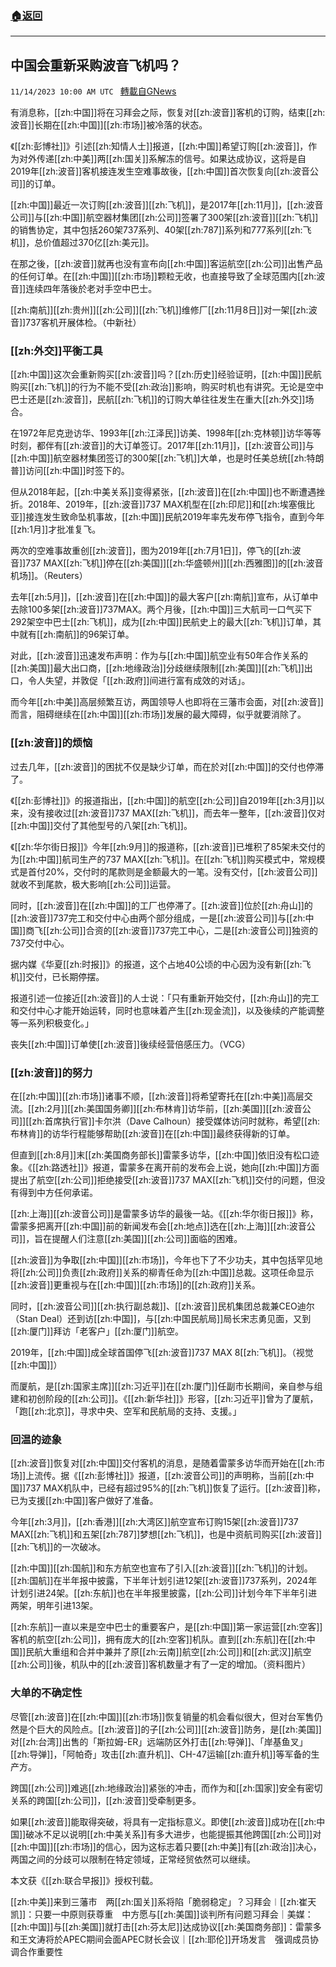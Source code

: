 ###  [:house:返回](README.md)
---


## 中国会重新采购波音飞机吗？
`11/14/2023 10:00 AM UTC ` [轉載自GNews](https://gnews.org/articles/1975659)

有消息称，[[zh:中国]]将在习拜会之际，恢复对[[zh:波音]]客机的订购，结束[[zh:波音]]长期在[[zh:中国]][[zh:市场]]被冷落的状态。

《[[zh:彭博社]]》引述[[zh:知情人士]]报道，[[zh:中国]]希望订购[[zh:波音]]，作为对外传递[[zh:中美]]两[[zh:国关]]系解冻的信号。如果达成协议，这将是自2019年[[zh:波音]]客机接连发生空难事故後，[[zh:中国]]首次恢复向[[zh:波音公司]]的订单。

[[zh:中国]]最近一次订购[[zh:波音]][[zh:飞机]]，是2017年[[zh:11月]]，[[zh:波音公司]]与[[zh:中国]]航空器材集团[[zh:公司]]签署了300架[[zh:波音]][[zh:飞机]]的销售协定，其中包括260架737系列、40架[[zh:787]]系列和777系列[[zh:飞机]]，总价值超过370亿[[zh:美元]]。

在那之後，[[zh:波音]]就再也没有宣布向[[zh:中国]]客运航空[[zh:公司]]出售产品的任何订单。在[[zh:中国]][[zh:市场]]颗粒无收，也直接导致了全球范围内[[zh:波音]]连续四年落後於老对手空中巴士。

[[zh:南航]][[zh:贵州]][[zh:公司]][[zh:飞机]]维修厂[[zh:11月8日]]对一架[[zh:波音]]737客机开展体检。（中新社）

### **[[zh:外交]]平衡工具**

[[zh:中国]]这次会重新购买[[zh:波音]]吗？[[zh:历史]]经验证明，[[zh:中国]]民航购买[[zh:飞机]]的行为不能不受[[zh:政治]]影响，购买时机也有讲究。无论是空中巴士还是[[zh:波音]]，民航[[zh:飞机]]的订购大单往往发生在重大[[zh:外交]]场合。

在1972年尼克逊访华、1993年[[zh:江泽民]]访美、1998年[[zh:克林顿]]访华等等时刻，都伴有[[zh:波音]]的大订单签订。2017年[[zh:11月]]，[[zh:波音公司]]与[[zh:中国]]航空器材集团签订的300架[[zh:飞机]]大单，也是时任美总统[[zh:特朗普]]访问[[zh:中国]]时签下的。

但从2018年起，[[zh:中美关系]]变得紧张，[[zh:波音]]在[[zh:中国]]也不断遭遇挫折。2018年、2019年，[[zh:波音]]737 MAX机型在[[zh:印尼]]和[[zh:埃塞俄比亚]]接连发生致命坠机事故，[[zh:中国]]民航2019年率先发布停飞指令，直到今年[[zh:1月]]才批准复飞。

两次的空难事故重创[[zh:波音]]，图为2019年[[zh:7月1日]]，停飞的[[zh:波音]]737 MAX[[zh:飞机]]停在[[zh:美国]][[zh:华盛顿州]][[zh:西雅图]]的[[zh:波音机场]]。（Reuters）

去年[[zh:5月]]，[[zh:波音]]在[[zh:中国]]的最大客户[[zh:南航]]宣布，从订单中去除100多架[[zh:波音]]737MAX。两个月後，[[zh:中国]]三大航司一口气买下292架空中巴士[[zh:飞机]]，成为[[zh:中国]]民航史上的最大[[zh:飞机]]订单，其中就有[[zh:南航]]的96架订单。

对此，[[zh:波音]]迅速发布声明：作为与[[zh:中国]]航空业有50年合作关系的[[zh:美国]]最大出口商，[[zh:地缘政治]]分歧继续限制[[zh:美国]][[zh:飞机]]出口，令人失望，并敦促「[[zh:政府]]间进行富有成效的对话」。

而今年[[zh:中美]]高层频繁互访，两国领导人也即将在三藩市会面，对[[zh:波音]]而言，阻碍继续在[[zh:中国]][[zh:市场]]发展的最大障碍，似乎就要消除了。

### **[[zh:波音]]的烦恼**

过去几年，[[zh:波音]]的困扰不仅是缺少订单，而在於对[[zh:中国]]的交付也停滞了。

《[[zh:彭博社]]》的报道指出，[[zh:中国]]的航空[[zh:公司]]自2019年[[zh:3月]]以来，没有接收过[[zh:波音]]737 MAX[[zh:飞机]]，而去年一整年，[[zh:波音]]仅对[[zh:中国]]交付了其他型号的八架[[zh:飞机]]。

《[[zh:华尔街日报]]》今年[[zh:9月]]的报道称，[[zh:波音]]已堆积了85架未交付的为[[zh:中国]]航司生产的737 MAX[[zh:飞机]]。在[[zh:飞机]]购买模式中，常规模式是首付20%，交付时的尾款则是金额最大的一笔。没有交付，[[zh:波音公司]]就收不到尾款，极大影响[[zh:公司]]运营。

同时，[[zh:波音]]在[[zh:中国]]的工厂也停滞了。[[zh:波音]]位於[[zh:舟山]]的[[zh:波音]]737完工和交付中心由两个部分组成，一是[[zh:波音公司]]与[[zh:中国]]商飞[[zh:公司]]合资的[[zh:波音]]737完工中心，二是[[zh:波音公司]]独资的737交付中心。

据内媒《华夏[[zh:时报]]》的报道，这个占地40公顷的中心因为没有新[[zh:飞机]]交付，已长期停摆。

报道引述一位接近[[zh:波音]]的人士说：「只有重新开始交付，[[zh:舟山]]的完工和交付中心才能开始运转，同时也意味着产生[[zh:现金流]]，以及後续的产能调整等一系列积极变化。」

丧失[[zh:中国]]订单使[[zh:波音]]後续经营倍感压力。（VCG）

### **[[zh:波音]]的努力**

在[[zh:中国]][[zh:市场]]诸事不顺，[[zh:波音]]将希望寄托在[[zh:中美]]高层交流。[[zh:2月]][[zh:美国国务卿]][[zh:布林肯]]访华前，[[zh:美国]][[zh:波音公司]][[zh:首席执行官]]卡尔洪（Dave Calhoun）接受媒体访问时就称，希望[[zh:布林肯]]的访华行程能够帮助[[zh:波音]]在[[zh:中国]]最终获得新的订单。

但直到[[zh:8月]]末[[zh:美国商务部长]]雷蒙多访华，[[zh:中国]]依旧没有松口迹象。《[[zh:路透社]]》报道，雷蒙多在离开前的发布会上说，她向[[zh:中国]]方面提出了航空[[zh:公司]]拒绝接受[[zh:波音]]737 MAX[[zh:飞机]]交付的问题，但没有得到中方任何承诺。

[[zh:上海]][[zh:波音公司]]是雷蒙多访华的最後一站。《[[zh:华尔街日报]]》称，雷蒙多把离开[[zh:中国]]前的新闻发布会[[zh:地点]]选在[[zh:上海]][[zh:波音公司]]，旨在提醒人们注意[[zh:美国]][[zh:公司]]面临的困难。

[[zh:波音]]为争取[[zh:中国]][[zh:市场]]，今年也下了不少功夫，其中包括罕见地将[[zh:公司]]负责[[zh:政府]]关系的柳青任命为[[zh:中国]]总裁。这项任命显示[[zh:波音]]更重视与在[[zh:中国]][[zh:市场]]的[[zh:政府]]关系。

同时，[[zh:波音公司]][[zh:执行副总裁]]、[[zh:波音]]民机集团总裁兼CEO迪尔（Stan Deal）还到访[[zh:中国]]，与[[zh:中国民航局]]局长宋志勇见面，又到[[zh:厦门]]拜访「老客户」[[zh:厦门]]航空。

2019年，[[zh:中国]]成全球首国停飞[[zh:波音]]737 MAX 8[[zh:飞机]]。（视觉[[zh:中国]]）

而厦航，是[[zh:国家主席]][[zh:习近平]]在[[zh:厦门]]任副市长期间，亲自参与组建和初创阶段的[[zh:公司]]。《[[zh:新华社]]》形容，[[zh:习近平]]曾为了厦航，「跑[[zh:北京]]，寻求中央、空军和民航局的支持、支援。」

### **回温的迹象**

[[zh:波音]]恢复对[[zh:中国]]交付客机的消息，是随着雷蒙多访华而开始在[[zh:市场]]上流传。据《[[zh:彭博社]]》报道，[[zh:波音公司]]的声明称，当前[[zh:中国]]737 MAX机队中，已经有超过95%的[[zh:飞机]]恢复了运行。[[zh:波音]]称，已为支援[[zh:中国]]客户做好了准备。

今年[[zh:3月]]，[[zh:香港]][[zh:大湾区]]航空宣布订购15架[[zh:波音]]737 MAX[[zh:飞机]]和五架[[zh:787]]梦想[[zh:飞机]]，也是中资航司购买[[zh:波音]][[zh:飞机]]的一次破冰。

[[zh:中国]][[zh:国航]]和东方航空也宣布了引入[[zh:波音]][[zh:飞机]]的计划。[[zh:国航]]在半年报中披露，下半年计划引进12架[[zh:波音]]737系列，2024年计划引进24架。[[zh:东航]]也在半年报里披露，[[zh:公司]]计划今年下半年引进两架，明年引进13架。

[[zh:东航]]一直以来是空中巴士的重要客户，是[[zh:中国]]第一家运营[[zh:空客]]客机的航空[[zh:公司]]，拥有庞大的[[zh:空客]]机队。直到[[zh:东航]]在[[zh:中国]]民航大重组和合并中兼并了原[[zh:云南]]航空[[zh:公司]]和[[zh:武汉]]航空[[zh:公司]]後，机队中的[[zh:波音]]客机数量才有了一定的增加。（资料图片）

### **大单的不确定性**

尽管[[zh:波音]]在[[zh:中国]][[zh:市场]]恢复销量的机会看似很大，但对台军售仍然是个巨大的风险点。[[zh:波音]]的子[[zh:公司]][[zh:波音]]防务，是[[zh:美国]]对[[zh:台湾]]出售的「斯拉姆-ER」远端防区外打击[[zh:导弹]]、「岸基鱼叉」[[zh:导弹]]，「阿帕奇」攻击[[zh:直升机]]、CH-47运输[[zh:直升机]]等军备的生产方。

跨国[[zh:公司]]难逃[[zh:地缘政治]]紧张的冲击，而作为和[[zh:国家]]安全有密切关系的跨国[[zh:公司]]，[[zh:波音]]受牵制更多。

如果[[zh:波音]]能取得突破，将具有一定指标意义。即使[[zh:波音]]成功在[[zh:中国]]破冰不足以说明[[zh:中美关系]]有多大进步，也能提振其他跨国[[zh:公司]]对[[zh:中国]][[zh:市场]]的信心，因为这标志着只要[[zh:中美]]有[[zh:政治]]决心，两国之间的分歧可以限制在特定领域，正常经贸依然可以继续。

本文获《[[zh:联合早报]]》授权刊载。

[[zh:中美]]来到三藩市　两[[zh:国关]]系将陷「脆弱稳定」？习拜会︱[[zh:崔天凯]]：只要一中原则获尊重　中方愿与[[zh:美国]]谈判所有问题习拜会｜美媒：[[zh:中国]]与[[zh:美国]]就打击[[zh:芬太尼]]达成协议[[zh:美国商务部]]：雷蒙多和王文涛将於APEC期间会面APEC财长会议｜[[zh:耶伦]]开场发言　强调成员协调合作重要性

